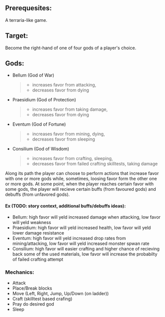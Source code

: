 ## Prerequesites: 
A terraria-like game. 
## Target: 
Become the right-hand of one of four gods of a player's choice.
## Gods:
* Bellum (God of War)  
  >- increases favor from attacking, 
  >- decreases favor from dying
* Praesidium (God of Protection)  
  >- increases favor from taking damage, 
  >- decreases favor from dying
* Eventum (God of Fortune)  
  >- increases favor from mining, dying, 
  >- decreases favor from sleeping
* Consilium (God of Wisdom)  
  >- increases favor from crafting, sleeping, 
  >- decreases favor from failed crafting skilltests, taking damage

Along its path the player can choose to perform actions that increase favor with one or more gods while, sometimes, loosing favor form the other one or more gods. At some point, when the player reaches certain favor with some gods, the player will recieve certain buffs (from favoured gods) and debuffs (from unfavored gods).
#### Ex (TODO: story context, additional buffs/debuffs ideas): 
* Bellum: high favor will yeld increased damage when attacking, low favor will yeld weakness
* Praesidium: high favor will yeld increased health, low favor will yeld lower damage resistance
* Eventum: high favor will yeld increased drop rates from mining/attacking, low favor will yeld increased monster spwan rate
* Consilium: high favor will easier crafting and higher chance of recieving back some of the used materials, low favor will increase the probabilty of failed crafting attempt 
### Mechanics:
* Attack
* Place/Break blocks
* Move (Left, Right, Jump, Up/Down (on ladder))
* Craft (skilltest based crafing)
* Pray do desired god 
* Sleep